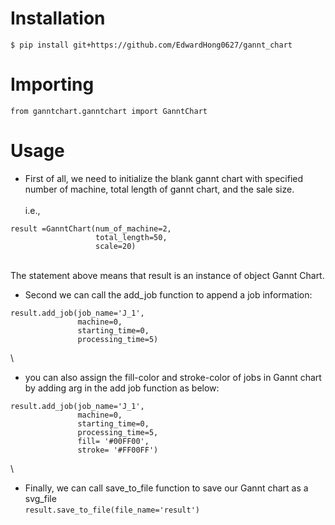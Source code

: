 # Installation
`$ pip install git+https://github.com/EdwardHong0627/gannt_chart`

# Importing
`from ganntchart.ganntchart import GanntChart`  
# Usage
*  First of all, we need to initialize the blank gannt chart 
with specified number of machine, total length of gannt chart, and the sale size.\
\
i.e.,
```
result =GanntChart(num_of_machine=2, 
                   total_length=50, 
                   scale=20)
```
\
The statement above means that result is an instance of object Gannt Chart.

* Second we can call the add_job function to append a job information:
```
result.add_job(job_name='J_1', 
               machine=0, 
               starting_time=0, 
               processing_time=5)
```
\
* you can also assign the fill-color and stroke-color of jobs in Gannt chart by adding arg in the add job function as below:
```
result.add_job(job_name='J_1', 
               machine=0, 
               starting_time=0, 
               processing_time=5,
               fill= '#00FF00',
               stroke= '#FF00FF')

```
\
* Finally, we can call save_to_file function to save our Gannt chart as a svg_file  
`result.save_to_file(file_name='result')`